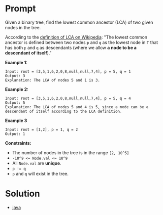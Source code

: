 # Prompt
Given a binary tree, find the lowest common ancestor (LCA) of two given nodes in the tree.

According to the [definition of LCA on Wikipedia](https://en.wikipedia.org/wiki/Lowest_common_ancestor): "The lowest common ancestor is defined between two nodes `p` and `q` as the lowest node in `T` that has both `p` and `q` as descendants (where we allow **a node to be a descendant of itself**)."

**Example 1:**
```
Input: root = [3,5,1,6,2,0,8,null,null,7,4], p = 5, q = 1
Output: 3
Explanation: The LCA of nodes 5 and 1 is 3.
```

**Example 2:**
```
Input: root = [3,5,1,6,2,0,8,null,null,7,4], p = 5, q = 4
Output: 5
Explanation: The LCA of nodes 5 and 4 is 5, since a node can be a descendant of itself according to the LCA definition.
```

**Example 3**
```
Input: root = [1,2], p = 1, q = 2
Output: 1
```

**Constraints:**
* The number of nodes in the tree is in the range `[2, 10^5]`
* `-10^9 <= Node.val <= 10^9`
* All `Node.val` are **unique**.
* `p != q`
* `p` and `q` will exist in the tree.

# Solution
* [java](lowest_common_ancestor_of_a_binary_tree.java)
